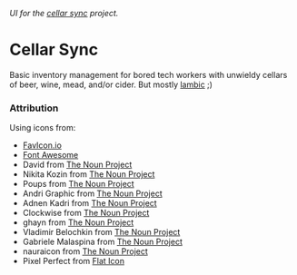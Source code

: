 _UI for the [cellar sync](https://github.com/brystmar/cellar-sync/) project._

# Cellar Sync
Basic inventory management for bored tech workers with unwieldy cellars of beer, wine, mead, and/or cider.  But mostly [lambic](https://www.lambic.info/) ;)


### Attribution
Using icons from:
* [FavIcon.io](https://favicon.io/)
* [Font Awesome](https://fontawesome.com/license)
* David from [The Noun Project](https://thenounproject.com/)
* Nikita Kozin from [The Noun Project](https://thenounproject.com/)
* Poups from [The Noun Project](https://thenounproject.com/)
* Andri Graphic from [The Noun Project](https://thenounproject.com/)
* Adnen Kadri from [The Noun Project](https://thenounproject.com/)
* Clockwise from [The Noun Project](https://thenounproject.com/)
* ghayn from [The Noun Project](https://thenounproject.com/)
* Vladimir Belochkin from [The Noun Project](https://thenounproject.com/)
* Gabriele Malaspina from [The Noun Project](https://thenounproject.com/)
* nauraicon from [The Noun Project](https://thenounproject.com/)
* Pixel Perfect from [Flat Icon](https://www.flaticon.com/authors/pixel-perfect)
